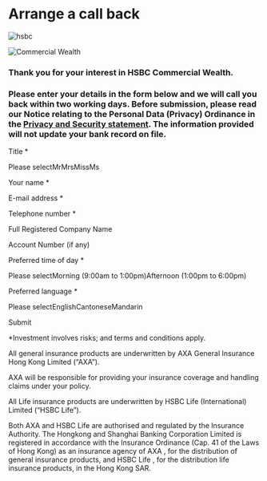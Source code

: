 # Arrange a call back

![hsbc](/-/media/new-logos/svg/hsbc-logo-black.svg)

![Commercial Wealth](/-/media/media/hong-kong/images/generic/commercial-wealth-banner.jpg?h=693&iar=0&w=1440&hash=F30331F9A5420E4A3BA6C8028D638C63 "Commercial Wealth")

### Thank you for your interest in HSBC Commercial Wealth.

### Please enter your details in the form below and we will call you back within two working days. Before submission, please read our Notice relating to the Personal Data (Privacy) Ordinance in the [Privacy and Security statement](/en-gb/regulations/privacy-and-security). The information provided will not update your bank record on file.

Title \*

Please selectMrMrsMissMs

Your name \*

E-mail address \*

Telephone number \*

Full Registered Company Name

Account Number (if any)

Preferred time of day \*

Please selectMorning (9:00am to 1:00pm)Afternoon (1:00pm to 6:00pm)

Preferred language \*

Please selectEnglishCantoneseMandarin

Submit

\*Investment involves risks; and terms and conditions apply.

All general insurance products are underwritten by AXA General Insurance Hong Kong Limited (“AXA”).

AXA will be responsible for providing your insurance coverage and handling claims under your policy.

All Life insurance products are underwritten by HSBC Life (International) Limited (“HSBC Life”).

Both AXA and HSBC Life are authorised and regulated by the Insurance Authority. The Hongkong and Shanghai Banking Corporation Limited is registered in accordance with the Insurance Ordinance (Cap. 41 of the Laws of Hong Kong) as an insurance agency of AXA , for the distribution of general insurance products, and HSBC Life , for the distribution life insurance products, in the Hong Kong SAR.